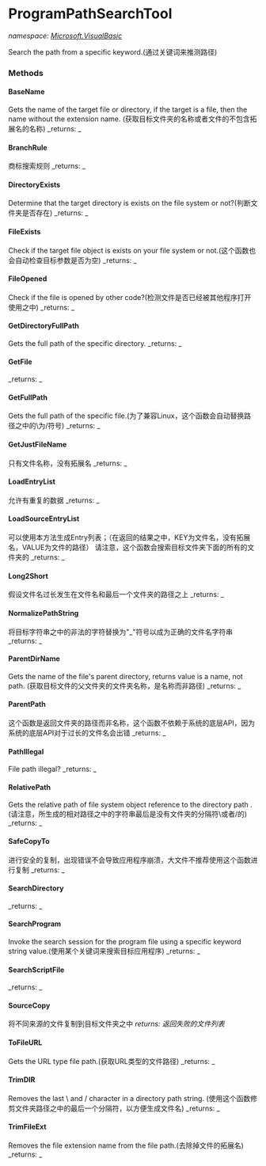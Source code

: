﻿
# ProgramPathSearchTool
_namespace: [Microsoft.VisualBasic](N-Microsoft.VisualBasic.md)_

Search the path from a specific keyword.(通过关键词来推测路径)

### Methods

#### BaseName
Gets the name of the target file or directory, if the target is a file, then the name without the extension name.
 (获取目标文件夹的名称或者文件的不包含拓展名的名称)
_returns: _
#### BranchRule
商标搜索规则
_returns: _
#### DirectoryExists
Determine that the target directory is exists on the file system or not?(判断文件夹是否存在)
_returns: _
#### FileExists
Check if the target file object is exists on your file system or not.(这个函数也会自动检查目标参数是否为空)
_returns: _
#### FileOpened
Check if the file is opened by other code?(检测文件是否已经被其他程序打开使用之中)
_returns: _
#### GetDirectoryFullPath
Gets the full path of the specific directory.
_returns: _
#### GetFile

_returns: _
#### GetFullPath
Gets the full path of the specific file.(为了兼容Linux，这个函数会自动替换路径之中的\为/符号)
_returns: _
#### GetJustFileName
只有文件名称，没有拓展名
_returns: _
#### LoadEntryList
允许有重复的数据
_returns: _
#### LoadSourceEntryList
可以使用本方法生成Entry列表；（在返回的结果之中，KEY为文件名，没有拓展名，VALUE为文件的路径）
 请注意，这个函数会搜索目标文件夹下面的所有的文件夹的
_returns: _
#### Long2Short
假设文件名过长发生在文件名和最后一个文件夹的路径之上
_returns: _
#### NormalizePathString
将目标字符串之中的非法的字符替换为"_"符号以成为正确的文件名字符串
_returns: _
#### ParentDirName
Gets the name of the file's parent directory, returns value is a name, not path.
 (获取目标文件的父文件夹的文件夹名称，是名称而非路径)
_returns: _
#### ParentPath
这个函数是返回文件夹的路径而非名称，这个函数不依赖于系统的底层API，因为系统的底层API对于过长的文件名会出错
_returns: _
#### PathIllegal
File path illegal?
_returns: _
#### RelativePath
Gets the relative path of file system object reference to the directory path .
 (请注意，所生成的相对路径之中的字符串最后是没有文件夹的分隔符\或者/的)
_returns: _
#### SafeCopyTo
进行安全的复制，出现错误不会导致应用程序崩溃，大文件不推荐使用这个函数进行复制
_returns: _
#### SearchDirectory

_returns: _
#### SearchProgram
Invoke the search session for the program file using a specific keyword string value.(使用某个关键词来搜索目标应用程序)
_returns: _
#### SearchScriptFile

_returns: _
#### SourceCopy
将不同来源的文件复制到目标文件夹之中
_returns: 返回失败的文件列表_
#### ToFileURL
Gets the URL type file path.(获取URL类型的文件路径)
_returns: _
#### TrimDIR
Removes the last \ and / character in a directory path string.
 (使用这个函数修剪文件夹路径之中的最后一个分隔符，以方便生成文件名)
_returns: _
#### TrimFileExt
Removes the file extension name from the file path.(去除掉文件的拓展名)
_returns: _



